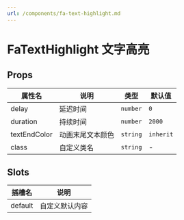```yaml
---
url: /components/fa-text-highlight.md
---
```

# FaTextHighlight 文字高亮 &#x20;

## Props

| 属性名       | 说明             | 类型     | 默认值    |
| ------------ | ---------------- | -------- | --------- |
| delay        | 延迟时间         | `number` | `0`       |
| duration     | 持续时间         | `number` | `2000`    |
| textEndColor | 动画末尾文本颜色 | `string` | `inherit` |
| class        | 自定义类名       | `string` | -         |

## Slots

| 插槽名  | 说明           |
| ------- | -------------- |
| default | 自定义默认内容 |
